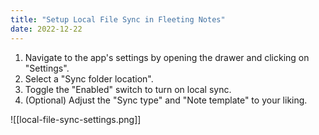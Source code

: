 ```yaml
---
title: "Setup Local File Sync in Fleeting Notes"
date: 2022-12-22
---
```

1.  Navigate to the app's settings by opening the drawer and clicking on "Settings".
2.  Select a "Sync folder location".
3.  Toggle the "Enabled" switch to turn on local sync.
4.  (Optional) Adjust the "Sync type" and "Note template" to your liking.

![[local-file-sync-settings.png]]

